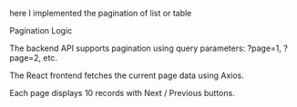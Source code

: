here I implemented the pagination of list or table

Pagination Logic

The backend API supports pagination using query parameters:
?page=1, ?page=2, etc.

The React frontend fetches the current page data using Axios.

Each page displays 10 records with Next / Previous buttons.

